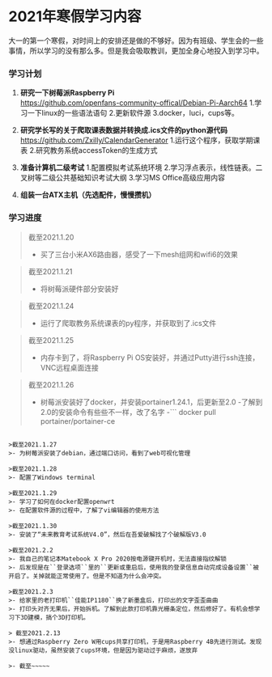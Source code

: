 # 2021年寒假学习内容
大一的第一个寒假，对时间上的安排还是做的不够好。因为有班级、学生会的一些事情，所以学习的没有那么多。但是我会吸取教训，更加全身心地投入到学习中。
<br>
### 学习计划

1. **研究一下树莓派Raspberry Pi**
<br>https://github.com/openfans-community-offical/Debian-Pi-Aarch64
       1.学习一下linux的一些语法语句
	   2.更新软件源
	   3.docker，luci，cups等。
	   
2. **研究学长写的关于爬取课表数据并转换成.ics文件的python源代码**
<br>https://github.com/Zxilly/CalendarGenerator
       1.运行这个程序，获取学期课表
	   2.研究教务系统accessToken的生成方式
	   
3. **准备计算机二级考试**
       1.配置模拟考试系统环境
       2.学习浮点表示，线性链表。二叉树等二级公共基础知识考试大纲
	   3.学习MS Office高级应用内容

4. **组装一台ATX主机（先选配件，慢慢攒机）**
	   
### 学习进度

>截至2021.1.20
>- 买了三台小米AX6路由器，感受了一下mesh组网和wifi6的效果

>截至2021.1.21
>- 将树莓派硬件部分安装好

>截至2021.1.24
>- 运行了爬取教务系统课表的py程序，并获取到了.ics文件

>截至2021.1.25
>- 内存卡到了，将Raspberry Pi OS安装好，并通过Putty进行ssh连接，VNC远程桌面连接

>截至2021.1.26
>- 树莓派安装好了docker，并安装portainer1.24.1，后更新至2.0
>-了解到2.0的安装命令有些些不一样，改了名字
>-```
docker pull portainer/portainer-ce
```

>截至2021.1.27
>- 为树莓派安装了debian，通过端口访问，看到了web可视化管理

>截至2021.1.28
>- 配置了Windows terminal

>截至2021.1.29
>- 学习了如何在docker配置openwrt
>- 在配置软件源的过程中，了解了vi编辑器的使用方法

>截至2021.1.30
>- 安装了“未来教育考试系统V4.0”，然后在吾爱破解找了个破解版V3.0

>截至2021.2.2
>- 我自己的笔记本Matebook X Pro 2020按电源键开机时，无法直接指纹解锁
>- 后发现是在``登录选项``里的``更新或重启后，使用我的登录信息自动完成设备设置``被开启了。关掉就能正常使用了。但是不知道为什么会冲突。

>截至2021.2.3
>- 给家里的老打印机``佳能IP1180``换了新墨盒后，打印出的文字歪歪曲曲
>- 打印头对齐无果后，开始拆机。了解到此款打印机靠光栅条定位，然后修好了。有机会想学习下3D建模，搞个3D打印机。

> 截至2021.2.13
>- 想通过Raspberry Zero W用cups共享打印机，于是用Raspberry 4B先进行测试。发现没linux驱动，虽然安装了cups环境，但是因为驱动过于麻烦，遂放弃

>- 截至~~~~~

